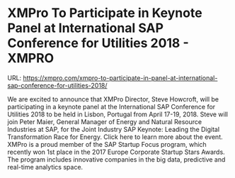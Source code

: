 # XMPro To Participate in Keynote Panel at International SAP Conference for Utilities 2018 - XMPRO

URL: https://xmpro.com/xmpro-to-participate-in-panel-at-international-sap-conference-for-utilities-2018/

We are excited to announce that XMPro Director, Steve Howcroft, will be participating in a keynote panel at the International SAP Conference for Utilities 2018 to be held in Lisbon, Portugal from April 17-19, 2018.
Steve will join Peter Maier, General Manager of Energy and Natural Resource Industries at SAP, for the Joint Industry SAP Keynote: Leading the Digital Transformation Race for Energy.
Click here to learn more about the event.
XMPro is a proud member of the SAP Startup Focus program, which recently won 1st place in the 2017 Europe Corporate Startup Stars Awards. The program includes innovative companies in the big data, predictive and real-time analytics space.